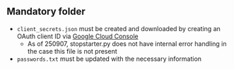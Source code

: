 ## Mandatory folder
* `client_secrets.json` must be created and downloaded by creating an OAuth client ID via [Google Cloud Console](https://console.cloud.google.com/apis/credentials)
  * As of 250907, stopstarter.py does not have internal error handling in the case this file is not present
* `passwords.txt` must be updated with the necessary information
